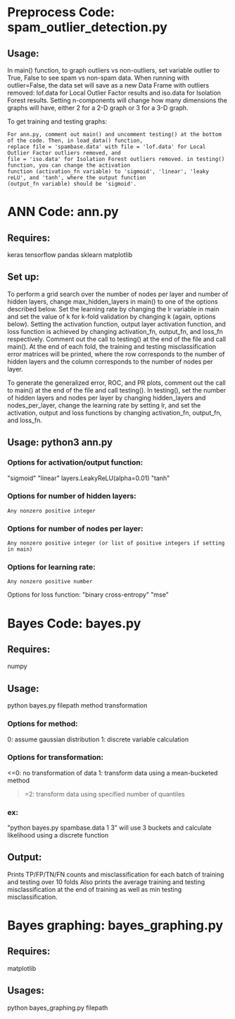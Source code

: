 # Preprocess Code: spam_outlier_detection.py
## Usage:
  In main() function, to graph outliers vs non-outliers, set variable outlier to True, False to see spam vs
  non-spam data. When running with outlier=False, the data set will save as a new Data Frame with outliers
  removed: lof.data for Local Outlier Factor results and iso.data for Isolation Forest results. Setting
  n-components will change how many dimensions the graphs will have, either 2 for a 2-D graph or 3 for a
  3-D graph.

  To get training and testing graphs:
  
    For ann.py, comment out main() and uncomment testing() at the bottom of the code. Then, in load_data() function,
    replace file = 'spambase.data' with file = 'lof.data' for Local Outlier Factor outliers removed, and
    file = 'iso.data' for Isolation Forest outliers removed. in testing() function, you can change the activation
    function (activation_fn variable) to 'sigmoid', 'linear', 'leaky reLU', and 'tanh', where the output function
    (output_fn variable) should be 'sigmoid'.


# ANN Code: ann.py
## Requires:
  keras
  tensorflow
  pandas
  sklearn
  matplotlib

## Set up:
  To perform a grid search over the number of nodes per layer and number of hidden layers, change max_hidden_layers in
  main() to one of the options described below. Set the learning rate by changing the lr variable in main and set the 
  value of k for k-fold validation by changing k (again, options below). Setting the activation function, output layer 
  activation function, and loss function is achieved by changing activation_fn, output_fn, and loss_fn respectively. 
  Comment out the call to testing() at the end of the file and call main(). At the end of each fold, the training and 
  testing misclassification error matrices will be printed, where the row corresponds to the number of hidden layers 
  and the column corresponds to the number of nodes per layer.
  
  To generate the generalized error, ROC, and PR plots, comment out the call to main() at the end of the file and call
  testing(). In testing(), set the number of hidden layers and nodes per layer by changing hidden_layers and nodes_per_layer, 
  change the learning rate by setting lr, and set the activation, output and loss functions by changing activation_fn, 
  output_fn, and loss_fn.
  
 ## Usage: python3 ann.py

  ### Options for activation/output function:
  "sigmoid"
  "linear"
  layers.LeakyReLU(alpha=0.01)
  "tanh"

  ### Options for number of hidden layers:
    Any nonzero positive integer

  ### Options for number of nodes per layer:
    Any nonzero positive integer (or list of positive integers if setting in main)

  ### Options for learning rate:
    Any nonzero positive number

   Options for loss function:
   "binary cross-entropy"
   "mse"


# Bayes Code: bayes.py
## Requires:
  numpy

## Usage:
  python bayes.py filepath method transformation

  ### Options for method:
  0: assume gaussian distribution
  1: discrete variable calculation

  ### Options for transformation:
  <=0: no transformation of data
  1: transform data using a mean-bucketed method
  >=2: transform data using specified number of quantiles

  ### ex:
  "python bayes.py spambase.data 1 3"
  will use 3 buckets and calculate likelihood using a discrete function

## Output:
  Prints TP/FP/TN/FN counts and misclassification for each batch of training and testing over 10 folds
  Also prints the average training and testing misclassification at the end of training as well as min testing misclassification.

# Bayes graphing: bayes_graphing.py
## Requires:
  matplotlib

## Usages:
  python bayes_graphing.py filepath
